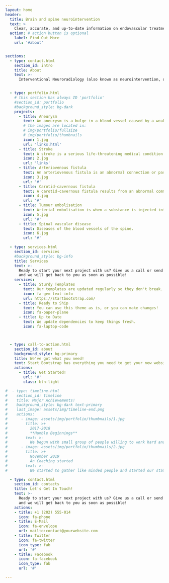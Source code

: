 ```yaml
---
layout: home
header:
  title: Brain and spine neurointervention
  text: >
    Clear, accurate, and up-to-date information on endovascular treatment of brain and spine diseases. 
  action: # action button is optional
    label: Find Out More
    url: '#about'


sections:
  - type: contact.html
    section_id: intro
    title: About
    text: >-
      Interventional Neuroradiology (also known as neurointervention, or endovascular surgery) is a medical subspecialty of medicine specialising in minimally invasive image-based technologies and procedures used in diagnosis and treatment of diseases of the head, neck, and spine.


  - type: portfolio.html
    # this section has always ID 'portfolio'
    #section_id: portfolio
    #background_style: bg-dark
    projects:
      - title: Aneurysm
        text: An aneurysm is a bulge in a blood vessel caused by a weakness in the blood vessel wall, usually where it branches.
        # the images are located in:
        # img/portfolio/fullsize
        # img/portfolio/thumbnails
        icon: 1.jpg
        url: 'links.html'
      - title: Stroke
        text: A stroke is a serious life-threatening medical condition that happens when the blood supply to part of the brain is cut off.
        icon: 2.jpg
        url: 'links'
      - title: Arteriovenous fistula
        text: An arteriovenous fistula is an abnormal connection or passageway between an artery and a vein.
        icon: 3.jpg
        url: '#'
      - title: Carotid-cavernous fistula
        text: A carotid-cavernous fistula results from an abnormal communication between the arterial and venous systems within the cavernous sinus in the skull.
        icon: 4.jpg
        url: '#'
      - title: Tumour embolisation
        text: Arterial embolisation is when a substance is injected into a blood vessel supplying a tumour, usually to reduce blood flow before surgery. 
        icon: 5.jpg
        url: '#'
      - title: Spinal vascular disease
        text: Diseases of the blood vessels of the spine. 
        icon: 6.jpg
        url: '#'

  - type: services.html
    section_id: services
    #background_style: bg-info
    title: Services
    text: >-
      Ready to start your next project with us? Give us a call or send us an email
      and we will get back to you as soon as possible!
    services:
      - title: Sturdy Templates
        text: Our templates are updated regularly so they don't break.
        icon: fa-gem text-info
        url: https://startbootstrap.com/
      - title: Ready to Ship
        text: You can use this theme as is, or you can make changes!
        icon: fa-paper-plane
      - title: Up to Date
        text: We update dependencies to keep things fresh.
        icon: fa-laptop-code



  - type: call-to-action.html
    section_id: about
    background_style: bg-primary
    title: We've got what you need!
    text: Start Bootstrap has everything you need to get your new website up and running in no time! All of the templates and themes on Start Bootstrap are open source, free to download, and easy to use. No strings attached!
    actions:
      - title: Get Started!
        url: '#'
        class: btn-light

#  - type: timeline.html
#    section_id: timeline
#    title: Major Achievements!
#    background_style: bg-dark text-primary
#    last_image: assets/img/timeline-end.png
#    actions:
#      - image: assets/img/portfolio/thumbnails/1.jpg
#        title: >+
#          2017-2018
#          **Humble Beginnings**
#        text: >-
#          We begun with small group of people willing to work hard and make our teaching skills worth , in front of all others!
#      - image: assets/img/portfolio/thumbnails/2.jpg
#        title: >+
#          November 2019
#          An Coaching started
#        text: >-
#          We started to gather like minded people and started our stategies and future plans to them. As a result , interested people joined us!

  - type: contact.html
    section_id: contacts
    title: Let's Get In Touch!
    text: >-
      Ready to start your next project with us? Give us a call or send us an email
      and we will get back to you as soon as possible!
    actions:
    - title: +1 (202) 555-014
      icon: fa-phone
    - title: E-Mail
      icon: fa-envelope
      url: mailto:contact@yourwebsite.com
    - title: Twitter
      icon: fa-twitter
      icon_type: fab
      url: '#'
    - title: Facebook
      icon: fa-facebook
      icon_type: fab
      url: '#'

---
```

